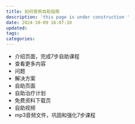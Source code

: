 ```yaml
---
title: 如何使用自助指南
description: 'this page is under construction '
date: 2024-10-09 16:07:10
updated:
tags:
categories:
---
```


 * 介绍页面，完成7步自助课程
 * 查看更多内容
 * 问题
 * 解决方案
 * 自助页面
 * 自助治疗计划
 * 免费资料下载页
 * 自助视频
 * mp3音频文件，巩固和强化7步课程






